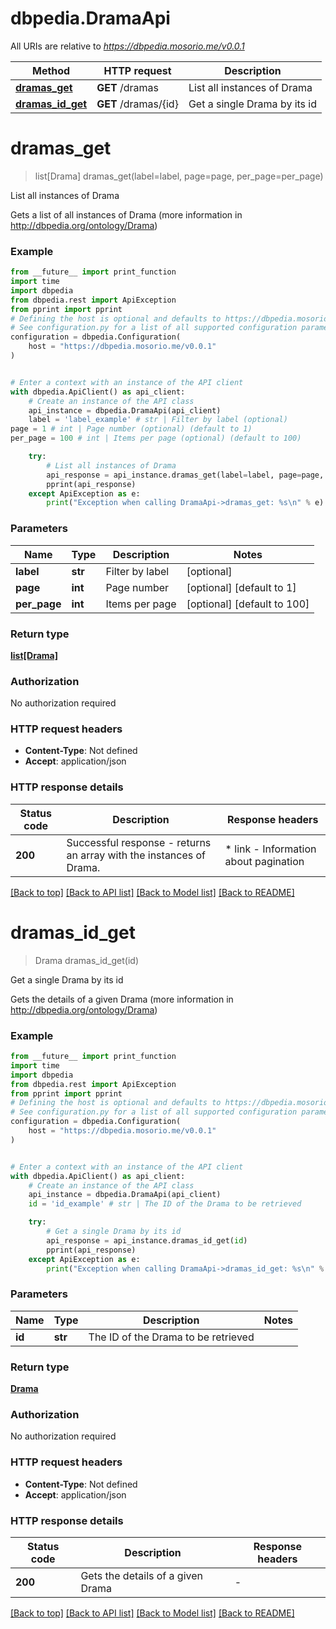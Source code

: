 # dbpedia.DramaApi

All URIs are relative to *https://dbpedia.mosorio.me/v0.0.1*

Method | HTTP request | Description
------------- | ------------- | -------------
[**dramas_get**](DramaApi.md#dramas_get) | **GET** /dramas | List all instances of Drama
[**dramas_id_get**](DramaApi.md#dramas_id_get) | **GET** /dramas/{id} | Get a single Drama by its id


# **dramas_get**
> list[Drama] dramas_get(label=label, page=page, per_page=per_page)

List all instances of Drama

Gets a list of all instances of Drama (more information in http://dbpedia.org/ontology/Drama)

### Example

```python
from __future__ import print_function
import time
import dbpedia
from dbpedia.rest import ApiException
from pprint import pprint
# Defining the host is optional and defaults to https://dbpedia.mosorio.me/v0.0.1
# See configuration.py for a list of all supported configuration parameters.
configuration = dbpedia.Configuration(
    host = "https://dbpedia.mosorio.me/v0.0.1"
)


# Enter a context with an instance of the API client
with dbpedia.ApiClient() as api_client:
    # Create an instance of the API class
    api_instance = dbpedia.DramaApi(api_client)
    label = 'label_example' # str | Filter by label (optional)
page = 1 # int | Page number (optional) (default to 1)
per_page = 100 # int | Items per page (optional) (default to 100)

    try:
        # List all instances of Drama
        api_response = api_instance.dramas_get(label=label, page=page, per_page=per_page)
        pprint(api_response)
    except ApiException as e:
        print("Exception when calling DramaApi->dramas_get: %s\n" % e)
```

### Parameters

Name | Type | Description  | Notes
------------- | ------------- | ------------- | -------------
 **label** | **str**| Filter by label | [optional] 
 **page** | **int**| Page number | [optional] [default to 1]
 **per_page** | **int**| Items per page | [optional] [default to 100]

### Return type

[**list[Drama]**](Drama.md)

### Authorization

No authorization required

### HTTP request headers

 - **Content-Type**: Not defined
 - **Accept**: application/json

### HTTP response details
| Status code | Description | Response headers |
|-------------|-------------|------------------|
**200** | Successful response - returns an array with the instances of Drama. |  * link - Information about pagination <br>  |

[[Back to top]](#) [[Back to API list]](../README.md#documentation-for-api-endpoints) [[Back to Model list]](../README.md#documentation-for-models) [[Back to README]](../README.md)

# **dramas_id_get**
> Drama dramas_id_get(id)

Get a single Drama by its id

Gets the details of a given Drama (more information in http://dbpedia.org/ontology/Drama)

### Example

```python
from __future__ import print_function
import time
import dbpedia
from dbpedia.rest import ApiException
from pprint import pprint
# Defining the host is optional and defaults to https://dbpedia.mosorio.me/v0.0.1
# See configuration.py for a list of all supported configuration parameters.
configuration = dbpedia.Configuration(
    host = "https://dbpedia.mosorio.me/v0.0.1"
)


# Enter a context with an instance of the API client
with dbpedia.ApiClient() as api_client:
    # Create an instance of the API class
    api_instance = dbpedia.DramaApi(api_client)
    id = 'id_example' # str | The ID of the Drama to be retrieved

    try:
        # Get a single Drama by its id
        api_response = api_instance.dramas_id_get(id)
        pprint(api_response)
    except ApiException as e:
        print("Exception when calling DramaApi->dramas_id_get: %s\n" % e)
```

### Parameters

Name | Type | Description  | Notes
------------- | ------------- | ------------- | -------------
 **id** | **str**| The ID of the Drama to be retrieved | 

### Return type

[**Drama**](Drama.md)

### Authorization

No authorization required

### HTTP request headers

 - **Content-Type**: Not defined
 - **Accept**: application/json

### HTTP response details
| Status code | Description | Response headers |
|-------------|-------------|------------------|
**200** | Gets the details of a given Drama |  -  |

[[Back to top]](#) [[Back to API list]](../README.md#documentation-for-api-endpoints) [[Back to Model list]](../README.md#documentation-for-models) [[Back to README]](../README.md)

